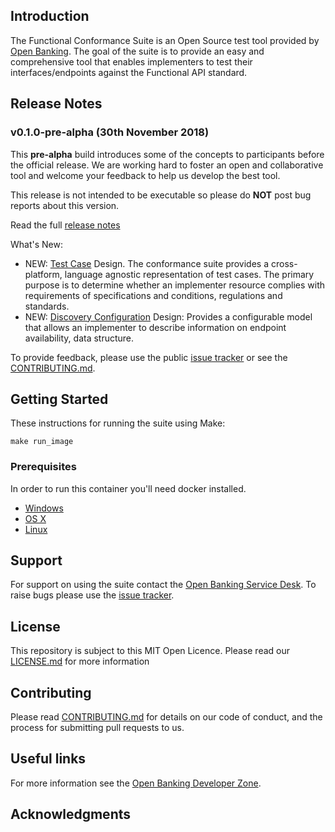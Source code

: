 ## Introduction

The Functional Conformance Suite is an Open Source test tool provided by [Open Banking](https://www.openbanking.org.uk/). The goal of the suite is to provide an easy and comprehensive tool that enables implementers to test their interfaces/endpoints against the Functional API standard.

## Release Notes

### v0.1.0-pre-alpha (30th November 2018)

This **pre-alpha** build introduces some of the concepts to participants before the official release. We are working hard to foster an open and collaborative tool and welcome your feedback to help us develop the best tool.

This release is not intended to be executable so please do **NOT** post bug reports about this version. 

Read the full [release notes](docs/releases/v0.1.0-pre-alpha.md)

What's New:

* NEW: [Test Case](docs/test-case-design.md) Design. The conformance suite provides a cross-platform, language agnostic representation of test cases. The primary purpose is to determine whether an implementer resource complies with requirements of specifications and conditions, regulations and standards.
* NEW: [Discovery Configuration](docs/discovery.md) Design: Provides a configurable model that allows an implementer to describe information on endpoint availability, data structure.

To provide feedback, please use the public [issue tracker](https://bitbucket.org/openbankingteam/conformance-suite/issues?status=new&status=open) or see the [CONTRIBUTING.md](CONTRIBUTING.md).

## Getting Started

These instructions for running the suite using Make:

    make run_image

### Prerequisites

In order to run this container you'll need docker installed.

* [Windows](https://docs.docker.com/windows/started)
* [OS X](https://docs.docker.com/mac/started/)
* [Linux](https://docs.docker.com/linux/started/)

## Support

For support on using the suite contact the [Open Banking Service Desk](). To raise bugs please use the [issue tracker]().

## License

This repository is subject to this MIT Open Licence. Please read our [LICENSE.md](LICENSE.md) for more information

## Contributing
Please read [CONTRIBUTING.md](CONTRIBUTING.md) for details on our code of conduct, and the process for submitting pull requests to us.

## Useful links

For more information see the [Open Banking Developer Zone](https://openbanking.atlassian.net/wiki/spaces/DZ/overview).

## Acknowledgments